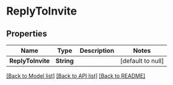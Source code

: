 # ReplyToInvite

## Properties

| Name              | Type       | Description | Notes             |
| ----------------- | ---------- | ----------- | ----------------- |
| **ReplyToInvite** | **String** |             | [default to null] |

[[Back to Model list]](../README.md#documentation-for-models) [[Back to API list]](../README.md#documentation-for-api-endpoints) [[Back to README]](../README.md)
